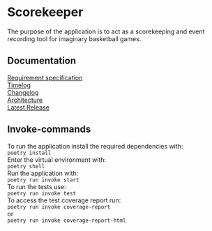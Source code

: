 # Scorekeeper
The purpose of the application is to act as a scorekeeping and event recording tool for imaginary basketball games.
## Documentation
[Requirement specification](https://github.com/ArttKan/ot-harjoitustyo/blob/main/scorekeeper/documentation/requirementspecification.md)  
[Timelog](https://github.com/ArttKan/ot-harjoitustyo/blob/main/scorekeeper/documentation/timelog.md)  
[Changelog](https://github.com/ArttKan/ot-harjoitustyo/blob/main/scorekeeper/documentation/changelog.md)  
[Architecture](https://github.com/ArttKan/ot-harjoitustyo/blob/main/scorekeeper/documentation/architecture.md)  
[Latest Release](https://github.com/ArttKan/ot-harjoitustyo/releases/tag/viikko5)  
## Invoke-commands
To run the application install the required dependencies with:  
`poetry install`  
Enter the virtual environment with:  
`poetry shell`  
Run the application with:  
`poetry run invoke start`  
To run the tests use:  
`poetry run invoke test`  
To access the test coverage report run:  
`poetry run invoke coverage-report`  
or  
`poetry run invoke coverage-report-html`  

